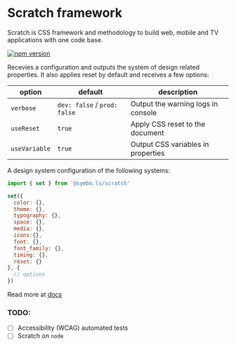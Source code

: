# Scratch framework

Scratch is CSS framework and methodology to build web, mobile and TV applications with one code base. 

[![npm version](https://badge.fury.io/js/%40rackai%2Fscratch.svg)](https://badge.fury.io/js/%40rackai%2Fscratch)

Recevies a configuration and outputs the system of design related properties. It also applies reset by default and receives a few options:

| option | default | description |
| --- | --- | --- |
| `verbose` | `dev: false` / `prod: false` | Output the warning logs in console |
| `useReset` | `true` | Apply CSS reset to the document |
| `useVariable` | `true` | Output CSS variables in properties |

A design system configuration of the following systems:

```javascript
import { set } from '@symbo.ls/scratch'

set({
  color: {},
  theme: {},
  typography: {},
  space: {},
  media: {},
  icons:{},
  font: {},
  font_family: {},
  timing: {},
  reset: {}
}, { 
  // options
})
```

Read more at [docs](https://www.docs.symbols.app/design-system)

### TODO:
- [ ] Accessibility (WCAG) automated  tests
- [ ] Scratch on `node`
